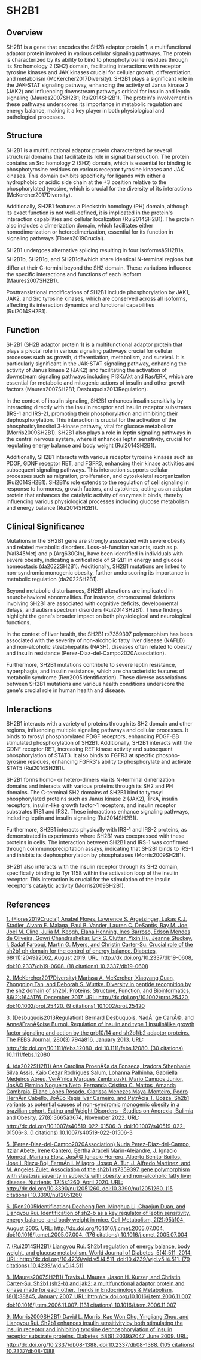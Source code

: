 # SH2B1

## Overview
SH2B1 is a gene that encodes the SH2B adaptor protein 1, a multifunctional adaptor protein involved in various cellular signaling pathways. The protein is characterized by its ability to bind to phosphotyrosine residues through its Src homology 2 (SH2) domain, facilitating interactions with receptor tyrosine kinases and JAK kinases crucial for cellular growth, differentiation, and metabolism (McKercher2017Diversity). SH2B1 plays a significant role in the JAK-STAT signaling pathway, enhancing the activity of Janus kinase 2 (JAK2) and influencing downstream pathways critical for insulin and leptin signaling (Maures2007SH2B1; Rui2014SH2B1). The protein's involvement in these pathways underscores its importance in metabolic regulation and energy balance, making it a key player in both physiological and pathological processes.

## Structure
SH2B1 is a multifunctional adaptor protein characterized by several structural domains that facilitate its role in signal transduction. The protein contains an Src homology 2 (SH2) domain, which is essential for binding to phosphotyrosine residues on various receptor tyrosine kinases and JAK kinases. This domain exhibits specificity for ligands with either a hydrophobic or acidic side chain at the +3 position relative to the phosphorylated tyrosine, which is crucial for the diversity of its interactions (McKercher2017Diversity).

Additionally, SH2B1 features a Pleckstrin homology (PH) domain, although its exact function is not well-defined, it is implicated in the protein's interaction capabilities and cellular localization (Rui2014SH2B1). The protein also includes a dimerization domain, which facilitates either homodimerization or heterodimerization, essential for its function in signaling pathways (Flores2019Crucial).

SH2B1 undergoes alternative splicing resulting in four isoformsâSH2B1a, SH2B1b, SH2B1g, and SH2B1dâwhich share identical N-terminal regions but differ at their C-termini beyond the SH2 domain. These variations influence the specific interactions and functions of each isoform (Maures2007SH2B1).

Posttranslational modifications of SH2B1 include phosphorylation by JAK1, JAK2, and Src tyrosine kinases, which are conserved across all isoforms, affecting its interaction dynamics and functional capabilities (Rui2014SH2B1).

## Function
SH2B1 (SH2B adaptor protein 1) is a multifunctional adaptor protein that plays a pivotal role in various signaling pathways crucial for cellular processes such as growth, differentiation, metabolism, and survival. It is particularly significant in the JAK-STAT signaling pathway, enhancing the activity of Janus kinase 2 (JAK2) and facilitating the activation of downstream signaling pathways including PI3K/Akt and Ras/ERK, which are essential for metabolic and mitogenic actions of insulin and other growth factors (Maures2007SH2B1; Desbuquois2013Regulation).

In the context of insulin signaling, SH2B1 enhances insulin sensitivity by interacting directly with the insulin receptor and insulin receptor substrates (IRS-1 and IRS-2), promoting their phosphorylation and inhibiting their dephosphorylation. This interaction is crucial for the activation of the phosphatidylinositol 3-kinase pathway, vital for glucose metabolism (Morris2009SH2B1). SH2B1 also plays a role in leptin signaling pathways in the central nervous system, where it enhances leptin sensitivity, crucial for regulating energy balance and body weight (Rui2014SH2B1).

Additionally, SH2B1 interacts with various receptor tyrosine kinases such as PDGF, GDNF receptor RET, and FGFR3, enhancing their kinase activities and subsequent signaling pathways. This interaction supports cellular processes such as migration, proliferation, and cytoskeletal reorganization (Rui2014SH2B1). SH2B1's role extends to the regulation of cell signaling in response to hormones, growth factors, and cytokines, acting as an adaptor protein that enhances the catalytic activity of enzymes it binds, thereby influencing various physiological processes including glucose metabolism and energy balance (Rui2014SH2B1).

## Clinical Significance
Mutations in the SH2B1 gene are strongly associated with severe obesity and related metabolic disorders. Loss-of-function variants, such as p.(Val345Met) and p.(Arg630Gln), have been identified in individuals with severe obesity, indicating a critical role of SH2B1 in energy and glucose homeostasis (da2022SH2B1). Additionally, SH2B1 mutations are linked to non-syndromic monogenic obesity, further underscoring its importance in metabolic regulation (da2022SH2B1).

Beyond metabolic disturbances, SH2B1 alterations are implicated in neurobehavioral abnormalities. For instance, chromosomal deletions involving SH2B1 are associated with cognitive deficits, developmental delays, and autism spectrum disorders (Rui2014SH2B1). These findings highlight the gene's broader impact on both physiological and neurological functions.

In the context of liver health, the SH2B1 rs7359397 polymorphism has been associated with the severity of non-alcoholic fatty liver disease (NAFLD) and non-alcoholic steatohepatitis (NASH), diseases often related to obesity and insulin resistance (Perez-Diaz-del-Campo2020Association).

Furthermore, SH2B1 mutations contribute to severe leptin resistance, hyperphagia, and insulin resistance, which are characteristic features of metabolic syndrome (Ren2005Identification). These diverse associations between SH2B1 mutations and various health conditions underscore the gene's crucial role in human health and disease.

## Interactions
SH2B1 interacts with a variety of proteins through its SH2 domain and other regions, influencing multiple signaling pathways and cellular processes. It binds to tyrosyl phosphorylated PDGF receptors, enhancing PDGF-BB stimulated phosphorylation of SH2B1. Additionally, SH2B1 interacts with the GDNF receptor RET, increasing RET kinase activity and subsequent phosphorylation of STAT3. It also binds to FGFR3 at specific phospho-tyrosine residues, enhancing FGFR3's ability to phosphorylate and activate STAT5 (Rui2014SH2B1). 

SH2B1 forms homo- or hetero-dimers via its N-terminal dimerization domains and interacts with various proteins through its SH2 and PH domains. The C-terminal SH2 domains of SH2B1 bind to tyrosyl phosphorylated proteins such as Janus kinase 2 (JAK2), TrkA, insulin receptors, insulin-like growth factor-1 receptors, and insulin receptor substrates IRS1 and IRS2. These interactions enhance signaling pathways, including leptin and insulin signaling (Rui2014SH2B1).

Furthermore, SH2B1 interacts physically with IRS-1 and IRS-2 proteins, as demonstrated in experiments where SH2B1 was coexpressed with these proteins in cells. The interaction between SH2B1 and IRS-1 was confirmed through coimmunoprecipitation assays, indicating that SH2B1 binds to IRS-1 and inhibits its dephosphorylation by phosphatases (Morris2009SH2B1). 

SH2B1 also interacts with the insulin receptor through its SH2 domain, specifically binding to Tyr 1158 within the activation loop of the insulin receptor. This interaction is crucial for the stimulation of the insulin receptor's catalytic activity (Morris2009SH2B1).


## References


[1. (Flores2019Crucial) Anabel Flores, Lawrence S. Argetsinger, Lukas K.J. Stadler, Alvaro E. Malaga, Paul B. Vander, Lauren C. DeSantis, Ray M. Joe, Joel M. Cline, Julia M. Keogh, Elana Henning, Ines Barroso, Edson Mendes de Oliveira, Gowri Chandrashekar, Erik S. Clutter, Yixin Hu, Jeanne Stuckey, I. Sadaf Farooqi, Martin G. Myers, and Christin Carter-Su. Crucial role of the sh2b1 ph domain for the control of energy balance. Diabetes, 68(11):2049â2062, August 2019. URL: http://dx.doi.org/10.2337/db19-0608, doi:10.2337/db19-0608. (18 citations) 10.2337/db19-0608](https://doi.org/10.2337/db19-0608)

[2. (McKercher2017Diversity) Marissa A. McKercher, Xiaoyang Guan, Zhongping Tan, and Deborah S. Wuttke. Diversity in peptide recognition by the sh2 domain of sh2b1. Proteins: Structure, Function, and Bioinformatics, 86(2):164â176, December 2017. URL: http://dx.doi.org/10.1002/prot.25420, doi:10.1002/prot.25420. (9 citations) 10.1002/prot.25420](https://doi.org/10.1002/prot.25420)

[3. (Desbuquois2013Regulation) Bernard Desbuquois, NadÃ¨ge CarrÃ©, and AnneâFranÃ§oise Burnol. Regulation of insulin and type 1 insulinâlike growth factor signaling and action by the <scp>g</scp>rb10/14 and <scp>sh</scp>2<scp>b</scp>1/<scp>b</scp>2 adaptor proteins. The FEBS Journal, 280(3):794â816, January 2013. URL: http://dx.doi.org/10.1111/febs.12080, doi:10.1111/febs.12080. (30 citations) 10.1111/febs.12080](https://doi.org/10.1111/febs.12080)

[4. (da2022SH2B1) Ana Carolina ProenÃ§a da Fonseca, Izadora Sthephanie Silva Assis, Kaio Cezar Rodrigues Salum, Lohanna Palhinha, Gabriella Medeiros Abreu, VerÃ´nica Marques Zembrzuski, Mario Campos Junior, JosÃ© Firmino Nogueira Neto, Fernanda Cristina C. Mattos, Amanda Cambraia, Eliane Lopes Rosado, Clarissa Menezes Maya-Monteiro, Pedro HernÃ¡n Cabello, JoÃ£o Regis Ivar Carneiro, and PatrÃ­cia T. Bozza. Sh2b1 variants as potential causes of non-syndromic monogenic obesity in a brazilian cohort. Eating and Weight Disorders - Studies on Anorexia, Bulimia and Obesity, 27(8):3665â3674, November 2022. URL: http://dx.doi.org/10.1007/s40519-022-01506-3, doi:10.1007/s40519-022-01506-3. (1 citations) 10.1007/s40519-022-01506-3](https://doi.org/10.1007/s40519-022-01506-3)

[5. (Perez-Diaz-del-Campo2020Association) Nuria Perez-Diaz-del-Campo, Itziar Abete, Irene Cantero, Bertha Araceli Marin-Alejandre, J. Ignacio Monreal, Mariana Elorz, JosÃ© Ignacio Herrero, Alberto Benito-Boillos, Jose I. Riezu-Boj, FermÃ­n I. Milagro, Josep A. Tur, J. Alfredo Martinez, and M. Angeles Zulet. Association of the sh2b1 rs7359397 gene polymorphism with steatosis severity in subjects with obesity and non-alcoholic fatty liver disease. Nutrients, 12(5):1260, April 2020. URL: http://dx.doi.org/10.3390/nu12051260, doi:10.3390/nu12051260. (15 citations) 10.3390/nu12051260](https://doi.org/10.3390/nu12051260)

[6. (Ren2005Identification) Decheng Ren, Minghua Li, Chaojun Duan, and Liangyou Rui. Identification of sh2-b as a key regulator of leptin sensitivity, energy balance, and body weight in mice. Cell Metabolism, 2(2):95â104, August 2005. URL: http://dx.doi.org/10.1016/j.cmet.2005.07.004, doi:10.1016/j.cmet.2005.07.004. (176 citations) 10.1016/j.cmet.2005.07.004](https://doi.org/10.1016/j.cmet.2005.07.004)

[7. (Rui2014SH2B1) Liangyou Rui. Sh2b1 regulation of energy balance, body weight, and glucose metabolism. World Journal of Diabetes, 5(4):511, 2014. URL: http://dx.doi.org/10.4239/wjd.v5.i4.511, doi:10.4239/wjd.v5.i4.511. (79 citations) 10.4239/wjd.v5.i4.511](https://doi.org/10.4239/wjd.v5.i4.511)

[8. (Maures2007SH2B1) Travis J. Maures, Jason H. Kurzer, and Christin Carter-Su. Sh2b1 (sh2-b) and jak2: a multifunctional adaptor protein and kinase made for each other. Trends in Endocrinology &amp; Metabolism, 18(1):38â45, January 2007. URL: http://dx.doi.org/10.1016/j.tem.2006.11.007, doi:10.1016/j.tem.2006.11.007. (131 citations) 10.1016/j.tem.2006.11.007](https://doi.org/10.1016/j.tem.2006.11.007)

[9. (Morris2009SH2B1) David L. Morris, Kae Won Cho, Yingjiang Zhou, and Liangyou Rui. Sh2b1 enhances insulin sensitivity by both stimulating the insulin receptor and inhibiting tyrosine dephosphorylation of insulin receptor substrate proteins. Diabetes, 58(9):2039â2047, June 2009. URL: http://dx.doi.org/10.2337/db08-1388, doi:10.2337/db08-1388. (105 citations) 10.2337/db08-1388](https://doi.org/10.2337/db08-1388)